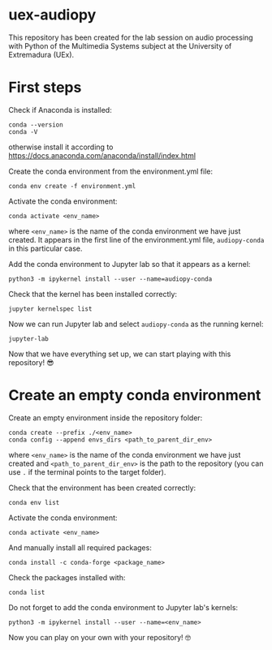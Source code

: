 # uex-audiopy
This repository has been created for the lab session on audio processing with Python of the Multimedia Systems subject at the University of Extremadura (UEx).

# First steps

Check if Anaconda is installed:
```
conda --version
conda -V
```
otherwise install it according to https://docs.anaconda.com/anaconda/install/index.html

Create the conda environment from the environment.yml file:
```
conda env create -f environment.yml
```

Activate the conda environment:
```
conda activate <env_name>
```
where `<env_name>` is the name of the conda environment we have just created. It appears in the first line of the environment.yml file, `audiopy-conda` in this particular case.

Add the conda environment to Jupyter lab so that it appears as a kernel:
```
python3 -m ipykernel install --user --name=audiopy-conda
```

Check that the kernel has been installed correctly:
```
jupyter kernelspec list
```

Now we can run Jupyter lab and select `audiopy-conda` as the running kernel:
```
jupyter-lab
```

Now that we have everything set up, we can start playing with this repository! :sunglasses:

# Create an empty conda environment

Create an empty environment inside the repository folder:
```
conda create --prefix ./<env_name>
conda config --append envs_dirs <path_to_parent_dir_env>
```
where `<env_name>` is the name of the conda environment we have just created and `<path_to_parent_dir_env>` is the path to the repository (you can use `.` if the terminal points to the target folder).

Check that the environment has been created correctly:
```
conda env list
```

Activate the conda environment:
```
conda activate <env_name>
```

And manually install all required packages:
```
conda install -c conda-forge <package_name>
```

Check the packages installed with:
```
conda list
```

Do not forget to add the conda environment to Jupyter lab's kernels:
```
python3 -m ipykernel install --user --name=<env_name>
```
Now you can play on your own with your repository! :nerd_face:
